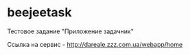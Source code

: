 # beejeetask
Тестовое задание "Приложение задачник"

Ссылка на сервис - http://dareale.zzz.com.ua/webapp/home
